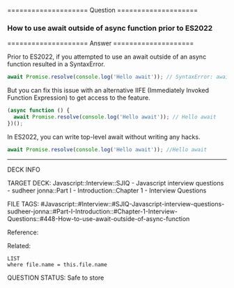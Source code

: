 ==================== Question ====================  

### How to use await outside of async function prior to ES2022  

==================== Answer ====================  

Prior to ES2022, if you attempted to use an await outside of an async function
resulted in a SyntaxError.

```javascript
await Promise.resolve(console.log('Hello await')); // SyntaxError: await is only valid in async function
```

But you can fix this issue with an alternative IIFE (Immediately Invoked
Function Expression) to get access to the feature.

```javascript
(async function () {
  await Promise.resolve(console.log('Hello await')); // Hello await
})();
```

In ES2022, you can write top-level await without writing any hacks.

```javascript
await Promise.resolve(console.log('Hello await')); //Hello await
```

---

DECK INFO

TARGET DECK: Javascript::Interview::SJIQ - Javascript interview questions -
sudheer jonna::Part I - Introduction::Chapter 1 - Interview Questions

FILE TAGS:
#Javascript::#Interview::#SJIQ-Javascript-interview-questions-sudheer-jonna::#Part-I-Introduction::#Chapter-1-Interview-Questions::#448-How-to-use-await-outside-of-async-function

Reference:

Related:

```dataview
LIST
where file.name = this.file.name
```

QUESTION STATUS: Safe to store
